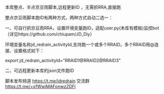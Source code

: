 本库整点、半点京豆雨脚本,远程更新ID ，无需抓RRA,直接跑

整点京豆雨脚本跑ID有两种方式，两种方式自动二选一： 

一、可自行抓京豆雨RRA，设置环境变量跑ID，适配user.py(本库有模板)监控bot（详见https://github.com/chiupam/JD_Diy） 

环境变量名称jd_redrain_activityId,支持跑一个或多个RRAID，多个RRAID用@连接、设置格式如下：

export jd_redrain_activityId="RRAID1@RRAID2@RRAID3" 

二、可远程更新本库的json文件跑ID 


脚本发布频道 https://t.me/jdredrain 交流群 https://t.me/+xfWwiMAFonwzZDFl

